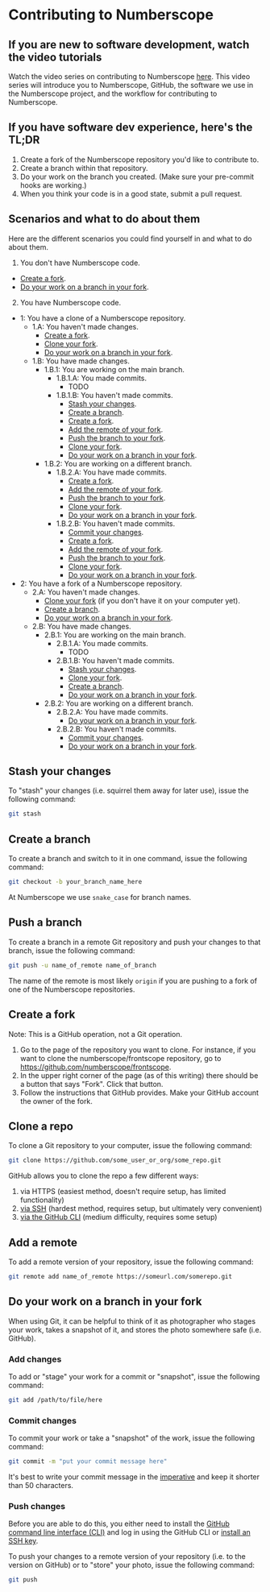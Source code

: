 # Contributing to Numberscope

## If you are new to software development, watch the video tutorials

Watch the video series on contributing to Numberscope
[here](https://www.youtube.com/playlist?list=PLA4KIQBQQRb5ccOdr9v0iLw_fKHup1PkU).
This video series will introduce you to Numberscope, GitHub, the software we
use in the Numberscope project, and the workflow for contributing to
Numberscope.

## If you have software dev experience, here's the TL;DR

1. Create a fork of the Numberscope repository you'd like to contribute to.
2. Create a branch within that repository.
3. Do your work on the branch you created. (Make sure your pre-commit hooks
   are working.)
4. When you think your code is in a good state, submit a pull request.

## Scenarios and what to do about them

Here are the different scenarios you could find yourself in and what to do
about them.

1. You don't have Numberscope code.

-   [Create a fork](#create-a-fork).
-   [Do your work on a branch in your fork](#do-your-work-on-a-branch-in-your-fork).

2. You have Numberscope code.

-   1: You have a clone of a Numberscope repository.
    -   1.A: You haven't made changes.
        -   [Create a fork](#create-a-fork).
        -   [Clone your fork](#clone-a-repo).
        -   [Do your work on a branch in your fork](#do-your-work-on-a-branch-in-your-fork).
    -   1.B: You have made changes.
        -   1.B.1: You are working on the main branch.
            -   1.B.1.A: You made commits.
                -   TODO
            -   1.B.1.B: You haven't made commits.
                -   [Stash your changes](#stash-your-changes).
                -   [Create a branch](#create-a-branch).
                -   [Create a fork](#create-a-fork).
                -   [Add the remote of your fork](#add-a-remote).
                -   [Push the branch to your fork](#push-a-branch).
                -   [Clone your fork](#clone-a-repo).
                -   [Do your work on a branch in your fork](#do-your-work-on-a-branch-in-your-fork).
        -   1.B.2: You are working on a different branch.
            -   1.B.2.A: You have made commits.
                -   [Create a fork](#create-a-fork).
                -   [Add the remote of your fork](#add-a-remote).
                -   [Push the branch to your fork](#push-a-branch).
                -   [Clone your fork](#clone-a-repo).
                -   [Do your work on a branch in your fork](#do-your-work-on-a-branch-in-your-fork).
            -   1.B.2.B: You haven't made commits.
                -   [Commit your changes](#commit-changes).
                -   [Create a fork](#create-a-fork).
                -   [Add the remote of your fork](#add-a-remote).
                -   [Push the branch to your fork](#push-a-branch).
                -   [Clone your fork](#clone-a-repo).
                -   [Do your work on a branch in your fork](#do-your-work-on-a-branch-in-your-fork).
-   2: You have a fork of a Numberscope repository.
    -   2.A: You haven't made changes.
        -   [Clone your fork](#clone-a-repo) (if you don't have it on your
            computer yet).
        -   [Create a branch](#create-a-branch).
        -   [Do your work on a branch in your fork](#do-your-work-on-a-branch-in-your-fork).
    -   2.B: You have made changes.
        -   2.B.1: You are working on the main branch.
            -   2.B.1.A: You made commits.
                -   TODO
            -   2.B.1.B: You haven't made commits.
                -   [Stash your changes](#stash-your-changes).
                -   [Clone your fork](#clone-a-repo).
                -   [Create a branch](#create-a-branch).
                -   [Do your work on a branch in your fork](#do-your-work-on-a-branch-in-your-fork).
        -   2.B.2: You are working on a different branch.
            -   2.B.2.A: You have made commits.
                -   [Do your work on a branch in your fork](#do-your-work-on-a-branch-in-your-fork).
            -   2.B.2.B: You haven't made commits.
                -   [Commit your changes](#commit-changes).
                -   [Do your work on a branch in your fork](#do-your-work-on-a-branch-in-your-fork).

## Stash your changes

To "stash" your changes (i.e. squirrel them away for later use), issue the
following command:

```sh
git stash
```

## Create a branch

To create a branch and switch to it in one command, issue the following
command:

```sh
git checkout -b your_branch_name_here
```

At Numberscope we use `snake_case` for branch names.

## Push a branch

To create a branch in a remote Git repository and push your changes to that
branch, issue the following command:

```sh
git push -u name_of_remote name_of_branch
```

The name of the remote is most likely `origin` if you are pushing to a fork of
one of the Numberscope repositories.

## Create a fork

Note: This is a GitHub operation, not a Git operation.

1. Go to the page of the repository you want to clone. For instance, if you
   want to clone the numberscope/frontscope repository, go to
   https://github.com/numberscope/frontscope.
2. In the upper right corner of the page (as of this writing) there should be
   a button that says "Fork". Click that button.
3. Follow the instructions that GitHub provides. Make your GitHub account the
   owner of the fork.

## Clone a repo

To clone a Git repository to your computer, issue the following command:

```sh
git clone https://github.com/some_user_or_org/some_repo.git
```

GitHub allows you to clone the repo a few different ways:

1. via HTTPS (easiest method, doesn't require setup, has limited
   functionality)
2. [via SSH](https://docs.github.com/en/authentication/connecting-to-github-with-ssh/adding-a-new-ssh-key-to-your-github-account)
   (hardest method, requires setup, but ultimately very convenient)
3. [via the GitHub CLI](https://cli.github.com/) (medium difficulty, requires
   some setup)

## Add a remote

To add a remote version of your repository, issue the following command:

```sh
git remote add name_of_remote https://someurl.com/somerepo.git
```

## Do your work on a branch in your fork

When using Git, it can be helpful to think of it as photographer who stages
your work, takes a snapshot of it, and stores the photo somewhere safe (i.e.
GitHub).

### Add changes

To add or "stage" your work for a commit or "snapshot", issue the following
command:

```sh
git add /path/to/file/here
```

### Commit changes

To commit your work or take a "snapshot" of the work, issue the following
command:

```sh
git commit -m "put your commit message here"
```

It's best to write your commit message in the
[imperative](https://en.wikipedia.org/wiki/Imperative_mood) and keep it
shorter than 50 characters.

### Push changes

Before you are able to do this, you either need to install the
[GitHub command line interface (CLI)](https://cli.github.com/) and log in
using the GitHub CLI or
[install an SSH key](https://docs.github.com/en/authentication/connecting-to-github-with-ssh/adding-a-new-ssh-key-to-your-github-account).

To push your changes to a remote version of your repository (i.e. to the
version on GitHub) or to "store" your photo, issue the following command:

```sh
git push
```
